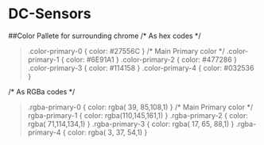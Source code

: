 # DC-Sensors

##Color Pallete for surrounding chrome
/* As hex codes */
>
> .color-primary-0 { color: #27556C }	/* Main Primary color */
> .color-primary-1 { color: #6E91A1 }
> .color-primary-2 { color: #477286 }
> .color-primary-3 { color: #114158 }
> .color-primary-4 { color: #032536 }



/* As RGBa codes */
>
> .rgba-primary-0 { color: rgba( 39, 85,108,1) }	/* Main Primary color */
> rgba-primary-1 { color: rgba(110,145,161,1) }
> .rgba-primary-2 { color: rgba( 71,114,134,1) }
> .rgba-primary-3 { color: rgba( 17, 65, 88,1) }
> .rgba-primary-4 { color: rgba(  3, 37, 54,1) }

